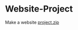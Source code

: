 # Website-Project
Make a website
[project.zip](https://github.com/stephanyabanto1/Website-Project/files/7233162/project.zip)
